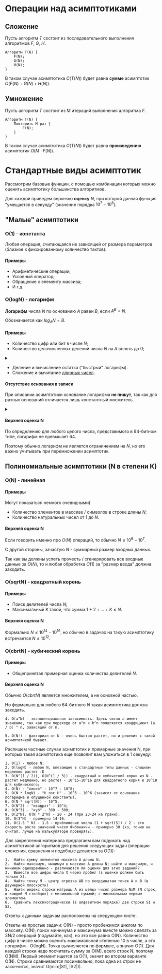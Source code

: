 # Операции над асимптотиками

## Сложение

Пусть алгоритм $T$ состоит из последовательного выполнения алгоритмов $F$, $G$, $H$. 

	Алгоритм T(N) {
		F(N);
		G(N);
		H(N);
	}

В таком случае асимптотика $O(T(N))$ будет равна **сумме** асимптотик $O(F(N) + G(N) + H(N))$.

## Умножение

Пусть алгоритм $T$ состоит из $M$ итераций выполнения алгоритма $F$.

 	Алгоритм T(N) {
		Повторить M раз {
			F(N);
		}
  	}

В таком случае асимптотика $O(T(N))$ будет равна **произведению** асимптотик $O(M \cdot F(N))$.

# Стандартные виды асимптотик

Рассмотрим базовые функции, с помощью комбинации которых можно оценить асимптотику большинства алгоритмов.

Для каждой приведем верхнюю **оценку** $N$, при которой данная функция "умещается в секунду" (значение порядка $10^7 - 10^8$).

## "Малые" асимптотики

### O(1) - константа

Любая операция, считающаяся не зависящей от размера параметров (близкое к фиксированному количество тактов):

#### Примеры

- Арифметические операции;
- Условный оператор;
- Обращение к элементу массива;
- И т.д.

### O(logN) - логарифм

**[Логарифм](https://ru.wikipedia.org/wiki/Логарифм)** числа $N$ по основанию $A$ равен $B$, если $A^B = N$.

Обозначается как $log_A{N} = B$.

#### Примеры

- Количество цифр или бит в числе $N$;
- Количество целочисленных делений числа $N$ на $A$ вплоть до $0$;

<details> <summary> </summary>

div - целочисленное деление.
  
	Алгоритм F(N, A) {
		Пока (N > 0) {
			N = N div A;
		}
	}

</details>

- Деление и вычисление остатка ("быстрый" логарифм).
- Сложение и вычитание [длинных чисел](https://ru.wikipedia.org/wiki/Длинная_арифметика).

#### Отсутствие основания в записи

При описании асимптотики основание логарифма **не пишут**, так как для разных оснований отличается лишь константный множитель.

<details> <summary> </summary>

Рассмотрим $log_A{N}$ и $log_B{N}$.

По свойству замены основания $log_B{N} = log_A{N} \cdot log_B{A}$.

Видно, что логарифмы отличаются в $log_B{A}$ раз - константа, не зависящая от $N$.

</details>

#### Верхняя оценка N

По определению для любого целого числа, представимого в $64$-битном типе, логарифм не превышает $64$.

Поэтому обычно логарифм не является ограничением на $N$, но его важно учитывать при перемножении асимптотик.

## Полиномиальные асимптотики (N в степени К)

### O(N) - линейная

#### Примеры

Могут показаться немного очевидными)

- Количество элементов в массиве / символов в строке длины $N$;
- Количество натуральных чисел от $1$ до $N$.

#### Верхняя оценка N

Если говорить именно про $O(N)$ операций, то обычно $N \le 10^6 - 10^7$.

С другой стороны, зачастую $N$ - суммарный размер входных данных.

Так как вы должны успеть прочесть / сгенерировать все входные данные за $O(N)$, то и любая обработка $O(1)$ за "размер ввода" должна заходить.

### O(sqrtN) - квадратный корень

#### Примеры

- Поиск делителей числа $N$;
- Максимальный $K$ такой, что сумма $1 + 2 + \dots + K \le N$.

#### Верхняя оценка N

Формально $N \le 10^{14} - 10^{16}$, но обычно в задачах на такую асимптотику встречается $N \le 10^12$.

### O(cbrtN) - кубический корень

#### Примеры

- Общепринятая примерная оценка количества делителей $N$.

#### Верхняя оценка N

Обычно $O(cbrtN)$ является множителем, а не основной частью.

Но формально для любого 64-битного $N$ такая асимптотика должна заходить.

	4. O(a^N) - экспоненциальная зависимость. Здесь число a имеет значение, так как при переходе от a^n к b^n появляется коэффициент (a / b) ^ n, зависящий от n.

	5. O(N!) - факториал от N - очень быстро растет, но и решения с такой асимптотикой бывают.
	
Распишем частные случаи асимптотик и примерные значения N, при которых такая асимптотика еще позволит вам уложиться в 1 секунду:

	1. O(1) - любое N;
	2. O(logN) - любое N, влезающее в стандартные типы данных - слишком медленно растет :D
	3. O(N^(1 / 2)), O(N^(1 / 3)) - квадратный и кубический корни из N - растет медленно, но растет - 10^15-10^16 для квадратного корня и 10^18 для кубического;
	4. O(N) - "линия" - 10^7 - 10^8;
	5. O(N * logN) - "Н лог Н" - 10^5 - 10^6 (зависит от основания логарифма и опущенной константы).
	6. O(N * sqrt(N)) - 10^5.
	7. O(N^2) - "квадрат" - 10^4;
	8. O(N^3) - "куб" - 300 - 500;
	9. O(2^N), O(N * 2^N) - 20 - 24 (при 23-24 на грани).
	10. O(3^N) - примерно 14-16.
	11. O(1.5 ^ N) - 1.5 - приближение числа (1 + sqrt(5)) / 2 - это скорость роста значений чисел Фибоначчи - примерно 30 (хз, точно не считал, лучше на калькуляторе проверять).

Для закрепления материала предлагаем вам подумать над асимптотикой алгоритмов для решения следующих задач (операции сложения, сравнения и подобные делаются за O(1)):

	1.  Найти сумму элементов массива A длины N. 
	2.  Найти максимум, минимум в массиве A длины N; найти и максимум, и минимум одновременно - различаются ли оценки для этих заданий? 
	3.  Вывести все цифры числа Х через пробел (в оценке должен быть только Х).
	4.  Найти точку M - центр отрезка AB по координатам точек A и B (в двумерной плоскости)
	5.  Найти индекс строки матрицы A из целых чисел размера NxM (N cтрок, в каждой M столбцов) с минимальной суммой; с минимальным первым элементом.
	6.  Сравнить лексикографически (в алфавитном порядке) две строки S1 и S2.

Ответы к данным задачам расположены на следующем листе.

Ответы на простые задачи:
O(N) - просто пробежимся циклом по массиву.
O(N); поиск минимума и максимума вместе можно сделать за 3N/2 операций (подумайте, как), но это все равно O(N).
Количество цифр в числе можно оценить максимальной степенью 10 в числе, а это логарифм - O(logN).
Точка вычисляется по формуле, а значит O(1).
Для каждой строки надо посчитать сумму за O(M), всего строк N, поэтому O(NM). Первый элемент ищется за O(1), значит во втором варианте O(N).
Строки сравниваются посимвольно, пока одна из строк не закончится, значит O(min(|S1|, |S2|)).

